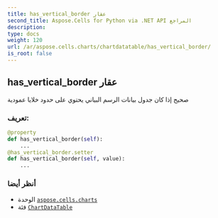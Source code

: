 ```yaml
---
title: has_vertical_border عقار
second_title: Aspose.Cells for Python via .NET API المراجع
description:
type: docs
weight: 120
url: /ar/aspose.cells.charts/chartdatatable/has_vertical_border/
is_root: false
---
```

##  has_vertical_border عقار

صحيح إذا كان جدول بيانات الرسم البياني يحتوي على حدود خلايا عمودية
###  تعريف:
```python
@property
def has_vertical_border(self):
    ...
@has_vertical_border.setter
def has_vertical_border(self, value):
    ...
```

###  أنظر أيضا
* الوحدة [`aspose.cells.charts`](../../)
* فئة [`ChartDataTable`](/cells/python-net/ar/aspose.cells.charts/chartdatatable)
